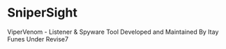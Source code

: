# SniperSight
ViperVenom - Listener & Spyware Tool Developed and Maintained By Itay Funes Under Revise7
